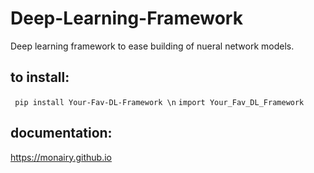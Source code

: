 # Deep-Learning-Framework 
Deep learning framework to ease building of nueral network models.

## to install: ##
``` pip install Your-Fav-DL-Framework \n``` 
``` import Your_Fav_DL_Framework ```


## documentation:
https://monairy.github.io
